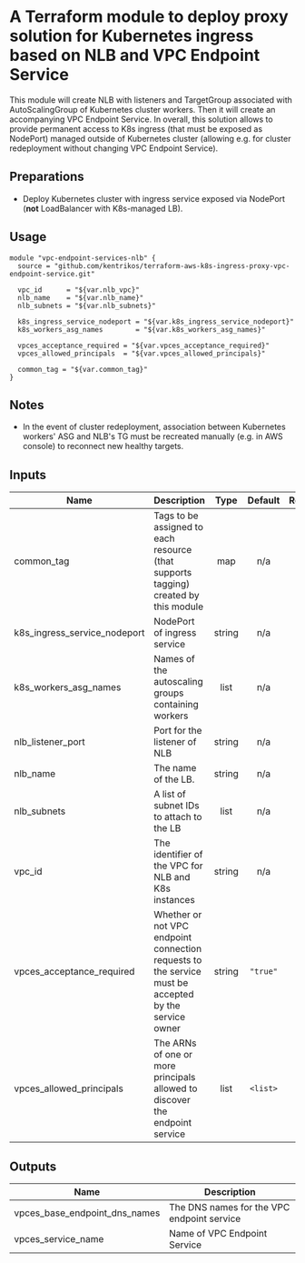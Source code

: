 # A Terraform module to deploy proxy solution for Kubernetes ingress based on NLB and VPC Endpoint Service

This module will create NLB with listeners and TargetGroup associated with AutoScalingGroup of Kubernetes cluster workers.
Then it will create an accompanying VPC Endpoint Service.
In overall, this solution allows to provide permanent access to K8s ingress (that must be exposed as NodePort) managed outside
of Kubernetes cluster (allowing e.g. for cluster redeployment without changing VPC Endpoint Service).

## Preparations

* Deploy Kubernetes cluster with ingress service exposed via NodePort (__not__ LoadBalancer with K8s-managed LB).

## Usage

```hcl
module "vpc-endpoint-services-nlb" {
  source = "github.com/kentrikos/terraform-aws-k8s-ingress-proxy-vpc-endpoint-service.git"

  vpc_id      = "${var.nlb_vpc}"
  nlb_name    = "${var.nlb_name}"
  nlb_subnets = "${var.nlb_subnets}"

  k8s_ingress_service_nodeport = "${var.k8s_ingress_service_nodeport}"
  k8s_workers_asg_names        = "${var.k8s_workers_asg_names}"

  vpces_acceptance_required = "${var.vpces_acceptance_required}"
  vpces_allowed_principals  = "${var.vpces_allowed_principals}"

  common_tag = "${var.common_tag}"
}
```

## Notes
* In the event of cluster redeployment, association between Kubernetes workers' ASG and NLB's TG must be recreated manually (e.g. in AWS console) to reconnect new healthy targets.

## Inputs

| Name | Description | Type | Default | Required |
|------|-------------|:----:|:-----:|:-----:|
| common\_tag | Tags to be assigned to each resource (that supports tagging) created by this module | map | n/a | yes |
| k8s\_ingress\_service\_nodeport | NodePort of ingress service | string | n/a | yes |
| k8s\_workers\_asg\_names | Names of the autoscaling groups containing workers | list | n/a | yes |
| nlb\_listener\_port | Port for the listener of NLB | string | n/a | yes |
| nlb\_name | The name of the LB. | string | n/a | yes |
| nlb\_subnets | A list of subnet IDs to attach to the LB | list | n/a | yes |
| vpc\_id | The identifier of the VPC for NLB and K8s instances | string | n/a | yes |
| vpces\_acceptance\_required | Whether or not VPC endpoint connection requests to the service must be accepted by the service owner | string | `"true"` | no |
| vpces\_allowed\_principals | The ARNs of one or more principals allowed to discover the endpoint service | list | `<list>` | no |

## Outputs

| Name | Description |
|------|-------------|
| vpces\_base\_endpoint\_dns\_names | The DNS names for the VPC endpoint service |
| vpces\_service\_name | Name of VPC Endpoint Service |

